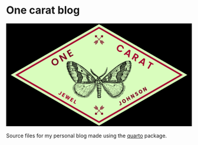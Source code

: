 # One carat blog

![One carat blog](https://github.com/jeweljohnsonj/one-carat-blog/blob/main/github_read.png?raw=true)

Source files for my personal blog made using the [quarto](https://quarto.org/) package.
